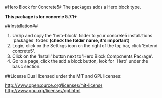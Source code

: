 #Hero Block for Concrete5#
The packages adds a Hero block type.

**This package is for concrete 5.7.1+**

##Installation##

1. Unzip and copy the 'hero-block' folder to your concrete5 installations 'packages' folder. **(check the folder name, it's important)**
2. Login, click on the Settings icon on the right of the top bar, click 'Extend concrete5'.
3. Click on the 'Install' button next to 'Hero Block Components Package'.
5. Go to a page, click the add a block button, look for 'Hero' under the basic section.

##License
Dual licensed under the MIT and GPL licenses:

http://www.opensource.org/licenses/mit-license
http://www.gnu.org/licenses/gpl.html
